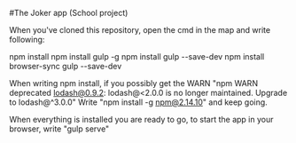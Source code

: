 #The Joker app (School project)

When you've cloned this repository, open the cmd in the map and write following:

npm install
npm install gulp -g
npm install gulp --save-dev
npm install browser-sync gulp --save-dev



When writing npm install, if you possibly get the WARN "npm WARN deprecated lodash@0.9.2: lodash@<2.0.0 is no longer
maintained. Upgrade to lodash@^3.0.0"
Write "npm install -g npm@2.14.10" and keep going.

When everything is installed you are ready to go, to start the app in your browser, write "gulp serve"